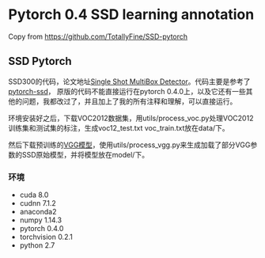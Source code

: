 # Pytorch 0.4 SSD learning annotation
Copy from https://github.com/TotallyFine/SSD-pytorch


## SSD Pytorch

SSD300的代码，论文地址[Single Shot MultiBox Detector](https://arxiv.org/abs/1512.02325)。代码主要是参考了[pytorch-ssd](https://github.com/kuangliu/pytorch-ssd)，
原版的代码不能直接运行在pytorch 0.4.0上，以及它还有一些其他的问题，我都改过了，并且加上了我的所有注释和理解，可以直接运行。

环境安装好之后，下载VOC2012数据集，用utils/process\_voc.py处理VOC2012训练集和测试集的标注，生成voc12\_test.txt voc\_train.txt放在data/下。

然后下载预训练的[VGG模型](https://download.pytorch.org/models/vgg16-397923af.pth)，使用utils/process\_vgg.py来生成加载了部分VGG参数的SSD原始模型，并将模型放在model/下。

### 环境
 - cuda 8.0
 - cudnn 7.1.2
 - anaconda2
 - numpy 1.14.3
 - pytorch 0.4.0
 - torchvision 0.2.1
 - python 2.7

